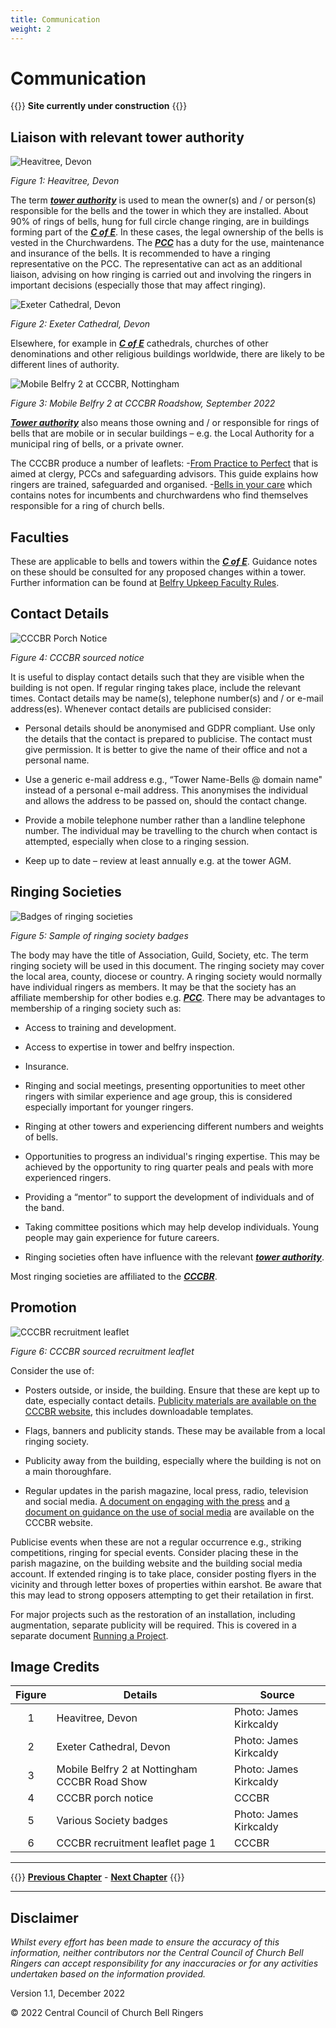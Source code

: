 ```yaml
---
title: Communication
weight: 2
---
```


# Communication

{{<hint danger>}}
**Site currently under construction**
{{</hint>}}

## Liaison with relevant tower authority 

![Heavitree, Devon](heavitree_350.jpg)

*Figure 1: Heavitree, Devon*

The term ***[tower authority](../glossary/#tower-authority)*** is used to mean the owner(s) and / or person(s) responsible for the bells and the tower in which they are installed.
About 90% of rings of bells, hung for full circle change ringing, are in buildings forming part of the ***[C of E](../glossary/#c-of-e)***. In these cases, the legal ownership of the bells is vested in the Churchwardens. The ***[PCC](../glossary/#pcc)*** has a duty for the use, maintenance and insurance of the bells. It is recommended to have a ringing representative on the PCC. The representative can act as an additional liaison, advising on how ringing is carried out and involving the ringers in important decisions (especially those that may affect ringing).

![Exeter Cathedral, Devon](exeter_cathedral_350.jpg)

*Figure 2: Exeter Cathedral, Devon*

Elsewhere, for example in ***[C of E](../glossary/#c-of-e)*** cathedrals, churches of other denominations and other religious buildings worldwide, there are likely to be different lines of authority. 

![Mobile Belfry 2 at CCCBR, Nottingham](Mobile2_350.jpg)

*Figure 3: Mobile Belfry 2 at CCCBR Roadshow, September 2022*

***[Tower authority](../glossary/#tower-authority)*** also means those owning and / or responsible for rings of bells that are mobile or in secular buildings – e.g. the Local Authority for a municipal ring of bells, or a private owner. 

The CCCBR produce a number of leaflets:
-[From Practice to Perfect](https://cccbr.org.uk/wp-content/uploads/2022/12/From-Practice-to-Perfect-a-short-guide-for-clergy-PCCs-and-Safeguarding-Advisors.pdf) that is aimed at clergy, PCCs and safeguarding advisors. This guide explains how ringers are trained, safeguarded and organised.
-[Bells in your care](https://cccbr.org.uk/wp-content/uploads/2016/05/Bells-in-Your-Care.pdf) which contains notes for incumbents and churchwardens who
find themselves responsible for a ring of church bells.

## Faculties 

These are applicable to bells and towers within the ***[C of E](../glossary/#c-of-e)***. Guidance notes on these should be consulted for any proposed changes within a tower. Further information can be found at [Belfry Upkeep Faculty Rules](https://belfryupkeep.cccbr.org.uk/docs/030-faculty-rules/).

## Contact Details 

![CCCBR Porch Notice](porch_350.jpg)

*Figure 4: CCCBR sourced notice*

It is useful to display contact details such that they are visible when the building is not open. If regular ringing takes place, include the relevant times. Contact details may be name(s), telephone number(s) and / or e-mail address(es). Whenever contact details are publicised consider: 

- Personal details should be anonymised and GDPR compliant. Use only the details that the contact is prepared to publicise. The contact must give permission. It is better to give the name of their office and not a personal name.

- Use a generic e-mail address e.g., “Tower Name-Bells @ domain name" instead of a personal e-mail address. This anonymises the individual and allows the address to be passed on, should the contact change.

- Provide a mobile telephone number rather than a landline telephone number. The individual may be travelling to the church when contact is attempted, especially when close to a ringing session.

- Keep up to date – review at least annually e.g. at the tower AGM.

## Ringing Societies 

![Badges of ringing societies](badges_350.jpg)

*Figure 5: Sample of ringing society badges*

The body may have the title of Association, Guild, Society, etc. The term ringing society will be used in this document. The ringing society may cover the local area, county, diocese or country. A ringing society would normally have individual ringers as members. It may be that the society has an affiliate membership for other bodies e.g. ***[PCC](./glossary/#PCC)***.
There may be advantages to membership of a ringing society such as: 

- Access to training and development. 

- Access to expertise in tower and belfry inspection. 

- Insurance. 

- Ringing and social meetings, presenting opportunities to meet other ringers with similar experience and age group, this is considered especially important for younger ringers. 

- Ringing at other towers and experiencing different numbers and weights of bells.

- Opportunities to progress an individual's ringing expertise. This may be achieved by the opportunity to ring quarter peals and peals with more experienced ringers.

- Providing a “mentor” to support the development of individuals and of the band.

- Taking committee positions which may help develop individuals. Young people may gain experience for future careers. 

- Ringing societies often have influence with the relevant ***[tower authority](../glossary/#tower-authority)***.

Most ringing societies are affiliated to the ***[CCCBR](../glossary/#cccbr)***. 

## Promotion 

![CCCBR recruitment leaflet](recruitment_350.jpg)

*Figure 6: CCCBR sourced recruitment leaflet*

Consider the use of: 

- Posters outside, or inside, the building. Ensure that these are kept up to date, especially contact details. [Publicity materials are available on the CCCBR website](https://cccbr.org.uk/resources/publicity-material/), this includes downloadable templates.

- Flags, banners and publicity stands. These may be available from a local ringing society.  

- Publicity away from the building, especially where the building is not on a main thoroughfare. 

- Regular updates in the parish magazine, local press, radio, television and social media. [A document on engaging with the press](https://cccbr.org.uk/wp-content/uploads/2022/11/Press-Info.pdf) and [a document on guidance on the use of social media](https://cccbr.org.uk/wp-content/uploads/2020/10/200902-Social_Media_Guidance.pdf) are available on the CCCBR website.

Publicise events when these are not a regular occurrence e.g., striking competitions, ringing for special events. Consider placing these in the parish magazine, on the building website and the building social media account. If extended ringing is to take place, consider posting flyers in the vicinity and through letter boxes of properties within earshot. Be aware that this may lead to strong opposers attempting to get their retailation in first.

For major projects such as the restoration of an installation, including augmentation, separate publicity will be required. This is covered in a separate document [Running a Project](https://belfryprojects.cccbr.org.uk/).

## Image Credits

| Figure | Details | Source |
| :---: | --- | --- |
| 1 | Heavitree, Devon | Photo: James Kirkcaldy |
| 2 | Exeter Cathedral, Devon | Photo: James Kirkcaldy |
| 3 | Mobile Belfry 2 at Nottingham CCCBR Road Show | Photo: James Kirkcaldy |
| 4 | CCCBR porch notice | CCCBR |
| 5 | Various Society badges | Photo: James Kirkcaldy |
| 6 | CCCBR recruitment leaflet page 1 | CCCBR |

----

{{<hint info>}}
**[Previous Chapter](../introduction/)** - **[Next Chapter](../formalities/)**
{{</hint>}}

----

## Disclaimer
 
*Whilst every effort has been made to ensure the accuracy of this information, neither contributors nor the Central Council of Church Bell Ringers can accept responsibility for any inaccuracies or for any activities undertaken based on the information provided.*

Version 1.1, December 2022

© 2022 Central Council of Church Bell Ringers
